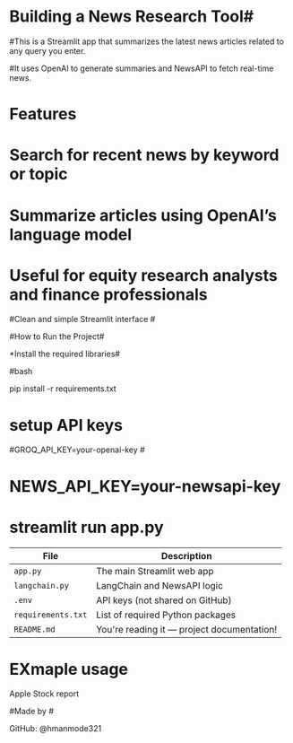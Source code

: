 #  Building a News Research Tool# 


#This is a Streamlit app that summarizes the latest news articles related to any query you enter. 

#It uses OpenAI to generate summaries and NewsAPI to fetch real-time news.


# Features #

# Search for recent news by keyword or topic #

# Summarize articles using OpenAI’s language model #

# Useful for equity research analysts and finance professionals #

#Clean and simple Streamlit interface #

#How to Run the Project#

*Install the required libraries#

#bash

pip install -r requirements.txt

# setup API keys #

#GROQ_API_KEY=your-openai-key #

# NEWS_API_KEY=your-newsapi-key

# streamlit run app.py #

| File                  | Description                                |
| --------------------- | ------------------------------------------ |
| `app.py`              | The main Streamlit web app                 |
| `langchain.py`        | LangChain and NewsAPI logic                |
| `.env`                | API keys (not shared on GitHub)            |
| `requirements.txt`    | List of required Python packages           |
| `README.md`           | You're reading it — project documentation! |

# EXmaple usage #
Apple Stock  report

#Made by #

GitHub: @hmanmode321




